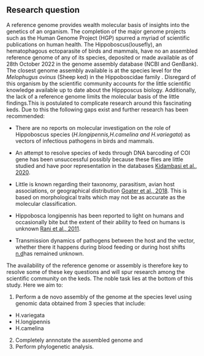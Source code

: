 ## Research question

A reference genome provides wealth molecular basis of insights into the genetics of an organism. The completion of the major genome projects such as the Human Genome Project (HGP) spurred a myriad of scientific publications on human health. The Hippoboscus(lousefly), an hematophagous ectoparasite of birds and mammals, have no an assembled  reference genome of any of its species, deposited or made available as of 28th October 2022 in the genome assembly database (NCBI and GenBank). 
The closest genome assembly available is at the species level for the  *Melophugus ovinus* (Sheep ked) in the Hippoboscidae family . Disregard of this organism by the scientific community accounts for the little scientific knowledge available up to date about the Hippposcus biology. Additionally, the lack of a reference genome limits the molecular basis of the little findings.This is postulated to complicate research around this fascinating keds. Due to this the following gaps exist and further research has been  recommended: 



- There are no reports on molecular investigation on the role of Hippoboscus species (*H.longipennis,H.camelina and H.variegata*) as vectors of infectious pathogens in birds and mammals.

- An attempt to resolve species of keds through  DNA  barcoding  of  COI  gene  has been   unsuccessful   possibly   because   these   flies   are   little studied and have poor representation in the databases [Kidambasi et al., 2020](https://pubmed.ncbi.nlm.nih.gov/32510036/).


- Little is known regarding their taxonomy, parasitism, avian host associations, or geographical distribution [Goater et al., 2018](https://bioone.org/journals/journal-of-parasitology/volume-104/issue-2/17-171/Hyperparasitism-of-an-Avian-Ectoparasitic-Hippoboscid-Fly-Ornithomya-anchineuria-by/10.1645/17-171.short). This is based on morphological traits which may not be as accurate as the molecular classification.

- Hippobosca longipennis has been reported to light on humans and occasionally bite but the extent of their ability to feed on humans is unknown [Rani et al., 2011](https://parasitesandvectors.biomedcentral.com/articles/10.1186/1756-3305-4-143).

- Transmission dynamics of pathogens between the host and the vector, whether there it happens during blood feeding or during host shifts [n.d](https://www.liebertpub.com/doi/full/10.1089/vbz.2011.0649)has remained unknown.


The availability of the reference genome or assembly is therefore key to resolve some of these key questions and will spur research among the scientific community on the keds. The noble task lies at the bottom of this study. Here we aim to:

1. Perform a de novo assembly of the genome at the species level using genomic data obtained from 3 species that include:
- H.variegata
- H.longipennis
- H.camelina
2. Completely annnotate the assembled genome and 
3. Perform phylogenetic analysis. 



